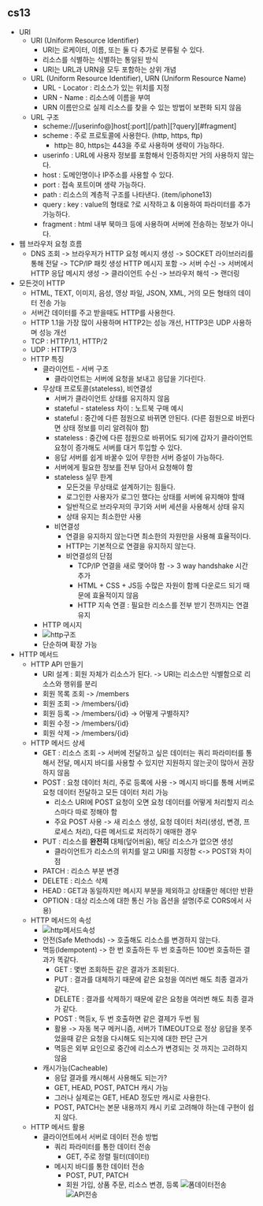 cs13
--------------

* URI
  * URI (Uniform Resource Identifier)
    * URI는 로케이터, 이름, 또는 둘 다 추가로 분류될 수 있다.
    * 리소스를 식별하는 식별하는 통일된 방식
    * URI는 URL과 URN을 모두 포함하는 상위 개념
  * URL (Uniform Resource Identifier), URN (Uniform Resource Name)
    * URL - Locator : 리소스가 있는 위치를 지정
    * URN - Name : 리소스에 이름을 부여
    * URN 이름만으로 실제 리소스를 찾을 수 있는 방법이 보편화 되지 않음
  * URL 구조
    * scheme://[userinfo@]host[:port][/path][?query][#fragment]
    * scheme : 주로 프로토콜에 사용한다. (http, https, ftp)
      * http는 80, https는 443을 주로 사용하며 생략이 가능하다.
    * userinfo : URL에 사용자 정보를 포함해서 인증하지만 거의 사용하지 않는다.
    * host : 도메인명이나 IP주소를 사용할 수 있다.
    * port : 접속 포트이며 생략 가능하다.
    * path : 리소스의 계층적 구조를 나타낸다. (item/iphone13)
    * query : key : value의 형태로 ?로 시작하고 & 이용하여 파라미터를 추가 가능하다.
    * fragment : html 내부 북마크 등에 사용하며 서버에 전송하는 정보가 아니다.
* 웹 브라우저 요청 흐름
  * DNS 조회 -> 브라우저가 HTTP 요청 메시지 생성 -> SOCKET 라이브러리를 통해 전달 -> TCP/IP 패킷 생성 HTTP 메시지 포함 -> 서버 수신
  -> 서버에서 HTTP 응답 메시지 생성 -> 클라이언트 수신 -> 브라우저 해석 -> 랜더링
* 모든것이 HTTP
  * HTML, TEXT, 이미지, 음성, 영상 파일, JSON, XML, 거의 모든 형태의 데이터 전송 가능
  * 서버간 데이터를 주고 받을때도 HTTP를 사용한다.
  * HTTP 1.1을 가장 많이 사용하며 HTTP2는 성능 개선, HTTP3은 UDP 사용하며 성능 개선
  * TCP : HTTP/1.1, HTTP/2
  * UDP : HTTP/3
  * HTTP 특징
    * 클라이언트 - 서버 구조
      * 클라이언트는 서버에 요청을 보내고 응답을 기다린다.
    * 무상태 프로토콜(stateless), 비연결성
      * 서버가 클라이언트 상태를 유지하지 않음
      * stateful - stateless 차이 : 노트북 구매 예시
      * stateful : 중간에 다른 점원으로 바뀌면 안된다. (다른 점원으로 바뀐다면 상태 정보를 미리 알려줘야 함)
      * stateless : 중간에 다른 점원으로 바뀌어도 되기에 갑자기 클라이언트 요청이 증가해도 서버를 대거 투입할 수 있다.
      * 응답 서버를 쉽게 바꿀수 있어 무한한 서버 증설이 가능하다.
      * 서버에게 필요한 정보를 전부 담아서 요청해야 함
      * stateless 실무 한계
        * 모든것을 무상태로 설계하기는 힘들다.
        * 로그인한 사용자가 로그인 했다는 상태를 서버에 유지해야 할때
        * 일반적으로 브라우저의 쿠기와 서버 세션을 사용해서 상태 유지
        * 상태 유지는 최소한만 사용
      * 비연결성
        * 연결을 유지하지 않는다면 최소한의 자원만을 사용해 효율적이다.
        * HTTP는 기본적으로 연결을 유지하지 않는다.
        * 비연결성의 단점
          * TCP/IP 연결을 새로 맺어야 함 -> 3 way handshake 시간 추가
          * HTML + CSS + JS등 수많은 자원이 함께 다운로드 되기 때문에 효율적이지 않음
          * HTTP 지속 연결 : 필요한 리소스를 전부 받기 전까지는 연결 유지
    * HTTP 메시지
    * ![http구조](https://user-images.githubusercontent.com/77956808/219685206-05e226f6-f46e-4250-a962-b042ea558a14.png)
    * 단순하며 확장 가능
* HTTP 메서드
  * HTTP API 만들기
    * URI 설계 : 회원 자체가 리소스가 된다. -> URI는 리소스만 식별함으로 리소스와 행위를 분리
    * 회원 목록 조회 -> /members
    * 회원 조회 -> /members/{id}
    * 회원 등록 -> /members/{id} -> 어떻게 구별하지?
    * 회원 수정 -> /members/{id}
    * 회원 삭제 -> /members/{id}
  * HTTP 메서드 상세
    * GET : 리소스 조회 -> 서버에 전달하고 싶은 데이터는 쿼리 파라미터를 통해서 전달, 메시지 바디를 사용할 수 있지만 지원하지 않는곳이 많아서 권장하지 않음
    * POST : 요청 데이터 처리, 주로 등록에 사용 -> 메시지 바디를 통해 서버로 요청 데이터 전달하고 모든 데이터 처리 가능
      * 리소스 URI에 POST 요청이 오면 요청 데이터를 어떻게 처리할지 리소스마다 따로 정해야 함
      * 주요 POST 사용 -> 새 리소스 생성, 요청 데이터 처리(생성, 변경, 프로세스 처리), 다른 메서드로 처리하기 애매한 경우
    * PUT : 리소스를 __완전히__ 대체(덮어씌움), 해당 리소스가 없으면 생성
      * 클라이언트가 리소스의 위치를 알고 URI를 지정함 <-> POST와 차이점
    * PATCH : 리소스 부분 변경
    * DELETE : 리소스 삭제
    * HEAD : GET과 동일하지만 메시지 부분을 제외하고 상태줄만 헤더만 반환
    * OPTION : 대상 리소스에 대한 통신 가능 옵션을 설명(주로 CORS에서 사용)
  * HTTP 메서드의 속성
    * ![http메서드속성](https://user-images.githubusercontent.com/77956808/219697396-c239cd4c-b01a-4ef0-916e-4ba9c001b075.png)
    * 안전(Safe Methods) -> 호출해도 리소스를 변경하지 않는다.
    * 멱등(Idempotent) -> 한 번 호출하든 두 번 호출하든 100번 호출하든 결과가 똑같다.
      * GET : 몇번 조회하든 같은 결과가 조회된다.
      * PUT : 결과를 대체하기 때문에 같은 요청을 여러번 해도 최종 결과가 같다.
      * DELETE : 결과를 삭제하기 때문에 같은 요청을 여러번 해도 최종 결과가 같다.
      * POST : 멱등x, 두 번 호출하면 같은 결제가 두번 됨
      * 활용 -> 자동 복구 메커니즘, 서버가 TIMEOUT으로 정상 응답을 못주었을때 같은 요청을 다시해도 되는지에 대한 판단 근거
      * 멱등은 외부 요인으로 중간에 리소스가 변경되는 것 까지는 고려하지 않음
    * 캐시가능(Cacheable)
      * 응답 결과를 캐시해서 사용해도 되는가?
      * GET, HEAD, POST, PATCH 캐시 가능
      * 그러나 실제로는 GET, HEAD 정도만 캐시로 사용한다.
      * POST, PATCH는 본문 내용까지 캐시 키로 고려해야 하는데 구현이 쉽지 않다.
  * HTTP 메서드 활용
    * 클라이언트에서 서버로 데이터 전송 방법
      * 쿼리 파라미터를 통한 데이터 전송
        * GET, 주로 정렬 필터(데이터)
      * 메시지 바디를 통한 데이터 전송
        * POST, PUT, PATCH
        * 회원 가입, 상품 주문, 리소스 변경, 등록
      ![폼데이터전송](https://user-images.githubusercontent.com/77956808/219703637-ad8c8f67-9309-4ca3-a0fa-82e26e765156.png)
      ![API전송](https://user-images.githubusercontent.com/77956808/219703670-8fa407fe-a8f0-4253-80a0-38ede0f73a9e.png)


